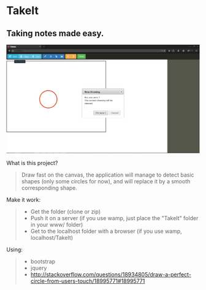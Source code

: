 # TakeIt
## Taking notes made easy.

![alt text](https://github.com/HUANGManutea/TakeIt/blob/master/screenshot.png "Current UI")

What is this project?

> Draw fast on the canvas, the application will manage to detect basic shapes (only some circles for now), and will replace it by a smooth corresponding shape.

Make it work:

>- Get the folder (clone or zip)
>- Push it on a server (if you use wamp, just place the "TakeIt" folder in your www/ folder)
>- Get to the localhost folder with a browser (if you use wamp, localhost/TakeIt)

Using:

>- bootstrap
>- jquery
>- http://stackoverflow.com/questions/18934805/draw-a-perfect-circle-from-users-touch/18995771#18995771

